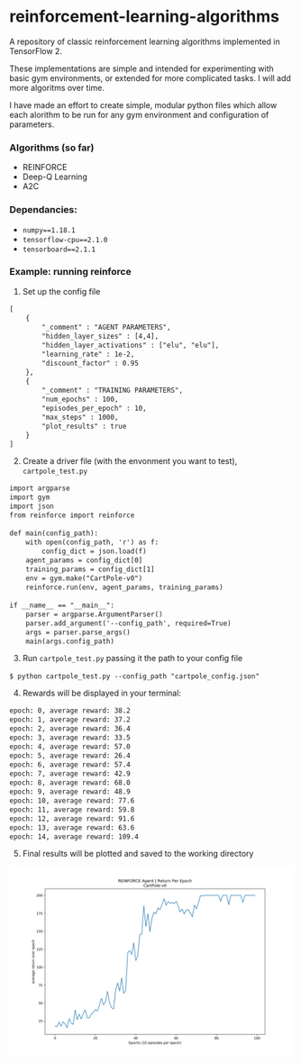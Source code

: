 # reinforcement-learning-algorithms
A repository of classic reinforcement learning algorithms implemented in TensorFlow 2.

These implementations are simple and intended for experimenting with basic gym environments, or extended for more complicated tasks. I will add more algoritms over time.

I have made an effort to create simple, modular python files which allow each alorithm to be run for any gym environment and configuration of parameters.

### Algorithms (so far)
- REINFORCE 
- Deep-Q Learning
- A2C

### Dependancies:
- `numpy==1.18.1`
- `tensorflow-cpu==2.1.0`
- `tensorboard==2.1.1`

### Example: running reinforce

1. Set up the config file

```
[
	{
		"_comment" : "AGENT PARAMETERS",
		"hidden_layer_sizes" : [4,4], 
		"hidden_layer_activations" : ["elu", "elu"],
		"learning_rate" : 1e-2,
		"discount_factor" : 0.95
	},
	{
		"_comment" : "TRAINING PARAMETERS",
		"num_epochs" : 100,
		"episodes_per_epoch" : 10,
		"max_steps" : 1000,
		"plot_results" : true
	}
]
```

2. Create a driver file (with the envonment you want to test), `cartpole_test.py`

```
import argparse
import gym
import json
from reinforce import reinforce

def main(config_path):
	with open(config_path, 'r') as f:
		config_dict = json.load(f)
	agent_params = config_dict[0]
	training_params = config_dict[1]
	env = gym.make("CartPole-v0")
	reinforce.run(env, agent_params, training_params)

if __name__ == "__main__":
	parser = argparse.ArgumentParser()
	parser.add_argument('--config_path', required=True)
	args = parser.parse_args()
	main(args.config_path)
```

3. Run `cartpole_test.py` passing it the path to your config file

`$ python cartpole_test.py --config_path "cartpole_config.json" `

4. Rewards will be displayed in your terminal:
```
epoch: 0, average reward: 38.2
epoch: 1, average reward: 37.2
epoch: 2, average reward: 36.4
epoch: 3, average reward: 33.5
epoch: 4, average reward: 57.0
epoch: 5, average reward: 26.4
epoch: 6, average reward: 57.4
epoch: 7, average reward: 42.9
epoch: 8, average reward: 68.0
epoch: 9, average reward: 48.9
epoch: 10, average reward: 77.6
epoch: 11, average reward: 59.8
epoch: 12, average reward: 91.6
epoch: 13, average reward: 63.6
epoch: 14, average reward: 109.4
```
5. Final results will be plotted and saved to the working directory

![CP_results](https://github.com/JeremyDouglas91/reinforcement-learning-algorithms/blob/master/REINFORCE/CartPole-v0_returns.png)
